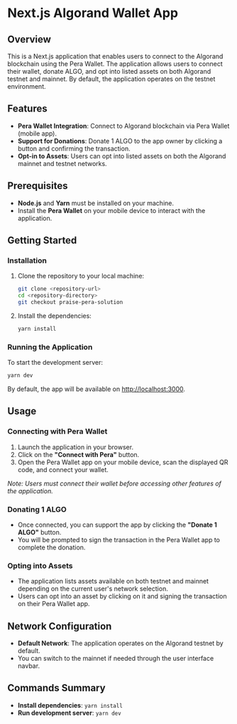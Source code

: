 # Next.js Algorand Wallet App

## Overview

This is a Next.js application that enables users to connect to the Algorand blockchain using the Pera Wallet. The application allows users to connect their wallet, donate ALGO, and opt into listed assets on both Algorand testnet and mainnet. By default, the application operates on the testnet environment.

## Features

- **Pera Wallet Integration**: Connect to Algorand blockchain via Pera Wallet (mobile app).
- **Support for Donations**: Donate 1 ALGO to the app owner by clicking a button and confirming the transaction.
- **Opt-in to Assets**: Users can opt into listed assets on both the Algorand mainnet and testnet networks.

## Prerequisites

- **Node.js** and **Yarn** must be installed on your machine.
- Install the **Pera Wallet** on your mobile device to interact with the application.

## Getting Started

### Installation

1. Clone the repository to your local machine:

   ```bash
   git clone <repository-url>
   cd <repository-directory>
   git checkout praise-pera-solution
   ```

2. Install the dependencies:
   ```bash
   yarn install
   ```

### Running the Application

To start the development server:

```bash
yarn dev
```

By default, the app will be available on [http://localhost:3000](http://localhost:3000).

## Usage

### Connecting with Pera Wallet

1. Launch the application in your browser.
2. Click on the **"Connect with Pera"** button.
3. Open the Pera Wallet app on your mobile device, scan the displayed QR code, and connect your wallet.

_Note: Users must connect their wallet before accessing other features of the application._

### Donating 1 ALGO

- Once connected, you can support the app by clicking the **"Donate 1 ALGO"** button.
- You will be prompted to sign the transaction in the Pera Wallet app to complete the donation.

### Opting into Assets

- The application lists assets available on both testnet and mainnet depending on the current user's network selection.
- Users can opt into an asset by clicking on it and signing the transaction on their Pera Wallet app.

## Network Configuration

- **Default Network**: The application operates on the Algorand testnet by default.
- You can switch to the mainnet if needed through the user interface navbar.

## Commands Summary

- **Install dependencies**: `yarn install`
- **Run development server**: `yarn dev`
